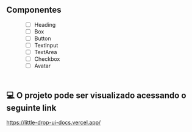## Componentes

<div style="padding-left: 50px; padding-bottom: 10px;">

- [ ] Heading
- [ ] Box
- [ ] Button
- [ ] TextInput
- [ ] TextArea
- [ ] Checkbox
- [ ] Avatar

</div>

## 💻 O projeto pode ser visualizado acessando o seguinte link

<https://little-drop-ui-docs.vercel.app/>
